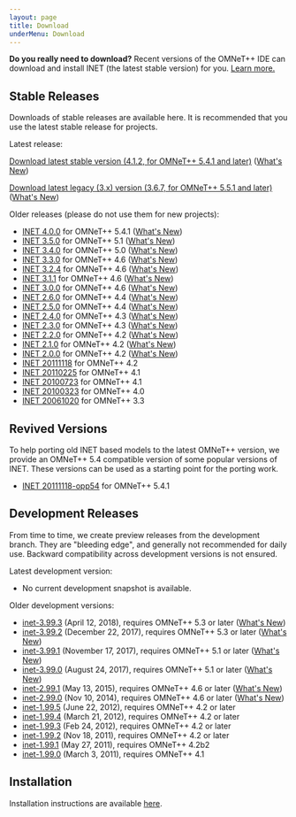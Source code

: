 ```yaml
---
layout: page
title: Download
underMenu: Download
---
```


<div class="alert alert-warning">
<b>Do you really need to download?</b> Recent versions of the OMNeT++ IDE can download and install INET (the latest stable version) for you. <a href="Installation.html">Learn more.</a>
</div>

## Stable Releases

Downloads of stable releases are available here. It is recommended that you use the latest stable release for projects.

Latest release:

<a class="btn btn-primary" href="https://github.com/inet-framework/inet/releases/download/v4.1.2/inet-4.1.2-src.tgz">Download latest stable version (4.1.2, for OMNeT++ 5.4.1 and later)</a> ([What's New](https://github.com/inet-framework/inet/blob/v4.1.2/WHATSNEW))

<a class="btn btn-primary" href="https://github.com/inet-framework/inet/releases/download/v3.6.7/inet-3.6.7-src.tgz">Download latest legacy (3.x) version (3.6.7, for OMNeT++ 5.5.1 and later)</a> ([What's New](https://github.com/inet-framework/inet/blob/v3.6.7/WHATSNEW))

Older releases (please do not use them for new projects):

* [INET 4.0.0](https://github.com/inet-framework/inet/releases/download/v4.0.0/inet-4.0.0-src.tgz) for OMNeT++ 5.4.1 ([What's New](https://github.com/inet-framework/inet/blob/v4.0.0/WHATSNEW))
* [INET 3.5.0](https://github.com/inet-framework/inet/releases/download/v3.5.0/inet-3.5.0-src.tgz) for OMNeT++ 5.1 ([What's New](https://github.com/inet-framework/inet/blob/v3.5.0/WHATSNEW))
* [INET 3.4.0](https://github.com/inet-framework/inet/releases/download/v3.4.0/inet-3.4.0-src.tgz) for OMNeT++ 5.0 ([What's New](https://github.com/inet-framework/inet/blob/v3.4.0/WHATSNEW))
* [INET 3.3.0](https://github.com/inet-framework/inet/releases/download/v3.3.0/inet-3.3.0-src.tgz) for OMNeT++ 4.6 ([What's New](https://github.com/inet-framework/inet/blob/v3.3.0/WHATSNEW))
* [INET 3.2.4](https://github.com/inet-framework/inet/releases/download/v3.2.4/inet-3.2.4-src.tgz) for OMNeT++ 4.6 ([What's New](https://github.com/inet-framework/inet/blob/v3.2.4/WHATSNEW))
* [INET 3.1.1](https://github.com/inet-framework/inet/releases/download/v3.1.1/inet-3.1.1-src.tgz) for OMNeT++ 4.6 ([What's New](https://github.com/inet-framework/inet/blob/v3.1.1/WHATSNEW))
* [INET 3.0.0](https://github.com/inet-framework/inet/releases/download/v3.0.0/inet-3.0.0-src.tgz) for OMNeT++ 4.6 ([What's New](https://github.com/inet-framework/inet/blob/v3.0.0/WHATSNEW))
* [INET 2.6.0](https://github.com/inet-framework/inet/releases/download/v2.6.0/inet-2.6.0-src.tgz) for OMNeT++ 4.4 ([What's New](https://github.com/inet-framework/inet/blob/v2.6.0/WHATSNEW))
* [INET 2.5.0](https://github.com/inet-framework/inet/releases/download/v2.5.0/inet-2.5.0-src.tgz) for OMNeT++ 4.4 ([What's New](https://github.com/inet-framework/inet/blob/v2.5.0/WHATSNEW))
* [INET 2.4.0](https://github.com/inet-framework/inet/releases/download/v2.4.0/inet-2.4.0-src.tgz) for OMNeT++ 4.3 ([What's New](https://github.com/inet-framework/inet/blob/v2.4.0/WHATSNEW))
* [INET 2.3.0](https://github.com/inet-framework/inet/releases/download/v2.3.0/inet-2.3.0-src.tgz) for OMNeT++ 4.3 ([What's New](https://github.com/inet-framework/inet/blob/v2.3.0/WHATSNEW))
* [INET 2.2.0](https://github.com/inet-framework/inet/releases/download/v2.2.0/inet-2.2.0-src.tgz) for OMNeT++ 4.2 ([What's New](https://github.com/inet-framework/inet/blob/v2.2.0/WHATSNEW))
* [INET 2.1.0](https://github.com/inet-framework/inet/releases/download/v2.1.0/inet-2.1.0-src.tgz) for OMNeT++ 4.2 ([What's New](https://github.com/inet-framework/inet/blob/v2.1.0/WHATSNEW))
* [INET 2.0.0](https://github.com/inet-framework/inet/releases/download/v2.0.0/inet-2.0.0-src.tgz) for OMNeT++ 4.2 ([What's New](https://github.com/inet-framework/inet/blob/v2.0.0/WHATSNEW))
* [INET 20111118](https://github.com/inet-framework/inet/releases/download/master_20111118/inet-20111118-src.tgz) for OMNeT++ 4.2
* [INET 20110225](https://github.com/inet-framework/inet/releases/download/master_20110225/inet-20110225-src.tgz) for OMNeT++ 4.1
* [INET 20100723](https://github.com/inet-framework/inet/releases/download/master_20100723/inet-20100723-src.tgz) for OMNeT++ 4.1
* [INET 20100323](https://github.com/inet-framework/inet/releases/download/master_20100323/inet-20100323-src.tgz) for OMNeT++ 4.0
* [INET 20061020](https://github.com/inet-framework/inet/releases/download/v1.x/INET-20061020-src.tgz) for OMNeT++ 3.3

## Revived Versions

To help porting old INET based models to the latest OMNeT++ version, we provide an OMNeT++ 5.4 compatible version of some popular versions of INET. These versions can be used as a starting point for the porting work.

* [INET 20111118-opp54](https://github.com/inet-framework/inet/archive/master-20111118-opp54.tar.gz) for OMNeT++ 5.4.1

## Development Releases

From time to time, we create preview releases from the development branch. They are "bleeding edge", and generally not recommended for daily use. Backward compatibility across development versions is not ensured.

Latest development version:

* No current development snapshot is available.

<!-- <a class="btn btn-primary" href="https://github.com/inet-framework/inet/releases/download/v3.99.3/inet-3.99.3-src.tgz">Download latest development version (3.99.3, for OMNeT++ 5.3)</a> ([What's New](https://github.com/inet-framework/inet/blob/v3.99.3/WHATSNEW)) -->

Older development versions:

* [inet-3.99.3](https://github.com/inet-framework/inet/releases/download/v3.99.3/inet-3.99.3-src.tgz) (April 12, 2018), requires OMNeT++ 5.3 or later ([What's New](https://github.com/inet-framework/inet/blob/v3.99.3/WHATSNEW))
* [inet-3.99.2](https://github.com/inet-framework/inet/releases/download/v3.99.2/inet-3.99.2-src.tgz) (December 22, 2017), requires OMNeT++ 5.3 or later ([What's New](https://github.com/inet-framework/inet/blob/v3.99.2/WHATSNEW))
* [inet-3.99.1](https://github.com/inet-framework/inet/releases/download/v3.99.1/inet-3.99.1-src.tgz) (November 17, 2017), requires OMNeT++ 5.1 or later ([What's New](https://github.com/inet-framework/inet/blob/v3.99.1/WHATSNEW))
* [inet-3.99.0](https://github.com/inet-framework/inet/releases/download/v3.99.0/inet-3.99.0-src.tgz) (August 24, 2017), requires OMNeT++ 5.1 or later ([What's New](https://github.com/inet-framework/inet/blob/v3.99.0/WHATSNEW))
* [inet-2.99.1](https://github.com/inet-framework/inet/releases/download/v2.99.1/inet-2.99.1-src.tgz) (May 13, 2015), requires OMNeT++ 4.6 or later ([What's New](https://github.com/inet-framework/inet/blob/v2.99.1/WHATSNEW))
* [inet-2.99.0](https://github.com/inet-framework/inet/releases/download/v2.99.0/inet-2.99.0-src.tgz) (Nov 10, 2014), requires OMNeT++ 4.6 or later ([What's New](https://github.com/inet-framework/inet/blob/v2.99.0/WHATSNEW))
* [inet-1.99.5](https://github.com/inet-framework/inet/releases/download/integration_1.99.5/inet-1.99.5-development-afc401a-src.tgz) (June 22, 2012), requires OMNeT++ 4.2 or later
* [inet-1.99.4](https://github.com/inet-framework/inet/releases/download/integration_1.99.4/inet-1.99.4-development-03d5d15-src.tgz) (March 21, 2012), requires OMNeT++ 4.2 or later
* [inet-1.99.3](https://github.com/inet-framework/inet/releases/download/integration_1.99.3/inet-1.99.3-development-063d92e-src.tgz) (Feb 24, 2012), requires OMNeT++ 4.2 or later
* [inet-1.99.2](https://github.com/inet-framework/inet/releases/download/integration_1.99.2/inet-1.99.2-unstable-6660961-src.tgz) (Nov 18, 2011), requires OMNeT++ 4.2 or later
* [inet-1.99.1](https://github.com/inet-framework/inet/releases/download/integration_1.99.1/inet-1.99.1-unstable-4f9f16b-src.tgz) (May 27, 2011), requires OMNeT++ 4.2b2
* [inet-1.99.0](https://github.com/inet-framework/inet/releases/download/integration_1.99.0/inet-1.99.0-unstable-86c336f-src.tgz) (March 3, 2011), requires OMNeT++ 4.1

## Installation

Installation instructions are available [here](Installation.html).
